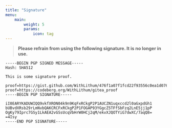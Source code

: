 ```yaml
---
title: "Signature"
menu:
    main: 
        weight: 5
        params:
            icon: tag
---
```


> **Please refrain from using the following signature. It is no longer in use.**

```
-----BEGIN PGP SIGNED MESSAGE-----
Hash: SHA512

This is some signature proof.

proof=https://gist.github.com/WithLithum/476f1a07f1fcd22f93556c0ea1d076f9
proof=https://codeberg.org/WithLithum/gitea_proof
-----BEGIN PGP SIGNATURE-----

iI0EARYKADUWIQQ9vkfXRON04k9n9KqFxRCkgP2P1AUCZN1uqxccd2l0aGxpdGh1
bUBvdXRsb29rLmNvbQAKCRCFxRCkgP2P1FOGAP93YGgcZ5TFfSbFzq2LnE5jj1pP
OgKy79Iprc7GSy1LkAEA2vGSsUcqVbHrW0HCj2qM/ekvXJQOTYiG7dwXC/7aqQ8=
=4Isy
-----END PGP SIGNATURE-----
```